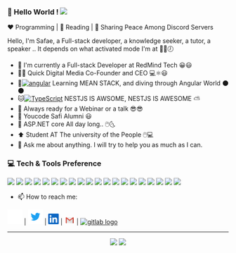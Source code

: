 
### 👋 Hello World !  <img src="https://github.com/TheDudeThatCode/TheDudeThatCode/blob/master/Assets/Earth.gif" width="24px">

:heart: Programming | :black_heart: Reading | :blue_heart: Sharing Peace Among Discord Servers

Hello, I'm Safae, a Full-stack developer, a knowledge seeker, a tutor, a speaker .. It depends on what activated mode I'm at ✌🏽🕖

- 🔭 I'm currently a Full-stack Developer at RedMind Tech 😀😃
- 👩‍💼 Quick Digital Media Co-Founder and CEO 💻⚛️😃
- 🌱<a href="https://emoji.gg/emoji/6573_angular"><img src="https://emoji.gg/assets/emoji/6573_angular.png" width="20px" height="20px" alt="angular"></a> Learning MEAN STACK, and diving through Angular World 🌑🌑
- 🐱<a href="https://emoji.gg/emoji/8584-typescript"><img src="https://emoji.gg/assets/emoji/8584-typescript.png" width="15px" height="15px" alt="TypeScript"></a> NESTJS IS AWSOME, NESTJS IS AWESOME ⛅️
- 👯 Always ready for a Webinar or a talk 😎😎
- 🎩 Youcode Safi Alumni 😃
- 🤠 ASP.NET core All day long.. 🖱️🌜
- ⬆️ Student AT The university of the People 🖱️💻
- 💬 Ask me about anything. I will try to help you as much as I can.
### 💻 Tech & Tools Preference

<img src = "https://img.shields.io/badge/-HTML5-E34F26?style=flat&logo=html5&logoColor=white"> <img src = "https://img.shields.io/badge/-CSS3-1572B6?style=flat&logo=css3&logoColor=white">
<img src="https://img.shields.io/badge/-Bootstrap-563D7C?style=flat&logo=bootstrap&logoColor=white">
<img src="https://img.shields.io/badge/-JavaScript-eed718?style=flat&logo=javascript&logoColor=ffffff">
<img src="https://img.shields.io/badge/-Sass-cc6699?style=flat&logo=sass&logoColor=ffffff">
<img src="https://img.shields.io/badge/-Angular-000000?style=flat&logo=angular&logoColor=00c8ff">
<img src="https://img.shields.io/badge/-php-000000?style=flat&logo=php&logoColor=blue">
<img src="https://img.shields.io/badge/-laravel-000000?style=flat&logo=laravel&logoColor=red">
<img src="https://img.shields.io/badge/Django-092E20?style=for-the-badge&logo=django&logoColor=white"> 
<img src="https://img.shields.io/badge/Vue.js-35495E?style=for-the-badge&logo=vue.js&logoColor=4FC08D">
<img src="https://img.shields.io/badge/-MongoDB-4DB33D?style=flat&logo=mongodb&logoColor=FFFFFF">
<img src="https://img.shields.io/badge/-MySQL-F29111?style=flat&logo=mysql&logoColor=FFFFFF">
<img src="https://img.shields.io/badge/-Express.js-787878?style=flat">
<img src="https://img.shields.io/badge/-Node.js-3C873A?style=flat&logo=Node.js&logoColor=white">
<img src="http://img.shields.io/badge/-Git-F1502F?style=flat&logo=git&logoColor=FFFFFF">
<img src="http://img.shields.io/badge/-Github-000000?style=flat&logo=github&logoColor=FFFFFF">
<img src="http://img.shields.io/badge/-VS%20Code-007ACC?style=flat&logo=visual%20studio%20code&logoColor=white">
<img src="https://img.shields.io/badge/TypeScript-007ACC?style=for-the-badge&logo=typescript&logoColor=white"/>
<img src="https://img.shields.io/badge/Dotnet-000000?style=for-the-badge&logo=dotnet&logoColor=white"/>
<img src="https://img.shields.io/badge/CSHARP-000000?style=for-the-badge&logo=csharp&logoColor=white"/>

- 📫 How to reach me:

[<img src="https://raw.githubusercontent.com/Delta456/Delta456/master/img/github.png" alt="github logo" width="34">](https://github.com/safaebaamel) |  [<img src="https://raw.githubusercontent.com/Delta456/Delta456/master/img/twitter.png" alt="twitter logo" width="34">](https://twitter.com/safaebaamel) |  [<img src="https://github.com/Amchuz/Amchuz/blob/master/linkedin.jpeg" alt="linkedin logo" width="24">](https://www.linkedin.com/in/safae-baamel-ba27761a7/) |  [<img src="https://github.com/Amchuz/Amchuz/blob/master/gmail.jpeg" alt="gmail logo" width="24">](safa.baamel@gmail.com) | [<img src="https://img.shields.io/badge/GitLab-330F63?style=for-the-badge&logo=gitlab&logoColor=white" alt="gitlab logo" width="80">](https://gitlab.com/safaebaamel)


----

   
<p align="center">
<img src="https://github-readme-stats.vercel.app/api/top-langs/?username=safaebaamel&layout=compact&title_color=fff&text_color=fff&bg_color=0D1117" height="160px" />
<img src="https://github-readme-stats.vercel.app/api?username=safaebaamel&title_color=fff&text_color=fff&icon_color=F7DF1E&bg_color=0D1117&show_icons=true" height="160px" />
</p>

